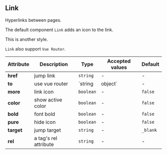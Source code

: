 ## Link

Hyperlinks between pages.

<ex-code name="ex-link-basic"/>

The default component <code>Link</code> adds an icon to the link.

</ex-code>

<ex-code name="ex-link-more"/>

This is another style.

</ex-code>

<ex-code name="ex-link-to"/>

<code>Link</code> also support <code>Vue Router</code>.

</ex-code>

<ex-footer edit-link="https://github.com/zeit-ui/vue/edit/master/docs/en-us/components/link.md">

| Attribute  | Description           | Type              | Accepted values | Default  |
| ---------- | --------------------- | ----------------- | --------------- | -------- |
| **href**   | jump link             | `string`          | -               | -        |
| **to**     | use vue router        | `string | object` | -               | -        |
| **more**   | link icon             | `boolean`         | -               | `false`  |
| **color**  | show active color     | `boolean`         | -               | `false`  |
| **bold**   | font bold             | `boolean`         | -               | `false`  |
| **pure**   | hide icon             | `boolean`         | -               | `false`  |
| **target** | jump target           | `string`          | -               | `_blank` |
| **rel**    | a tag's rel attribute | `string`          | -               | -        |

</ex-footer>
